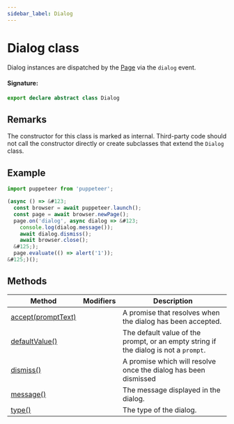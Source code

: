 ```yaml
---
sidebar_label: Dialog
---
```


# Dialog class

Dialog instances are dispatched by the [Page](./puppeteer.page.md) via the `dialog` event.

#### Signature:

```typescript
export declare abstract class Dialog
```

## Remarks

The constructor for this class is marked as internal. Third-party code should not call the constructor directly or create subclasses that extend the `Dialog` class.

## Example

```ts
import puppeteer from 'puppeteer';

(async () => &#123;
  const browser = await puppeteer.launch();
  const page = await browser.newPage();
  page.on('dialog', async dialog => &#123;
    console.log(dialog.message());
    await dialog.dismiss();
    await browser.close();
  &#125;);
  page.evaluate(() => alert('1'));
&#125;)();
```

## Methods

| Method                                               | Modifiers | Description                                                                                     |
| ---------------------------------------------------- | --------- | ----------------------------------------------------------------------------------------------- |
| [accept(promptText)](./puppeteer.dialog.accept.md)   |           | A promise that resolves when the dialog has been accepted.                                      |
| [defaultValue()](./puppeteer.dialog.defaultvalue.md) |           | The default value of the prompt, or an empty string if the dialog is not a <code>prompt</code>. |
| [dismiss()](./puppeteer.dialog.dismiss.md)           |           | A promise which will resolve once the dialog has been dismissed                                 |
| [message()](./puppeteer.dialog.message.md)           |           | The message displayed in the dialog.                                                            |
| [type()](./puppeteer.dialog.type.md)                 |           | The type of the dialog.                                                                         |
